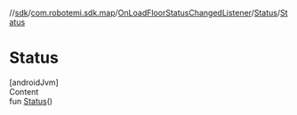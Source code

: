 //[sdk](../../../../index.md)/[com.robotemi.sdk.map](../../index.md)/[OnLoadFloorStatusChangedListener](../index.md)/[Status](index.md)/[Status](-status.md)



# Status  
[androidJvm]  
Content  
fun [Status](-status.md)()  



